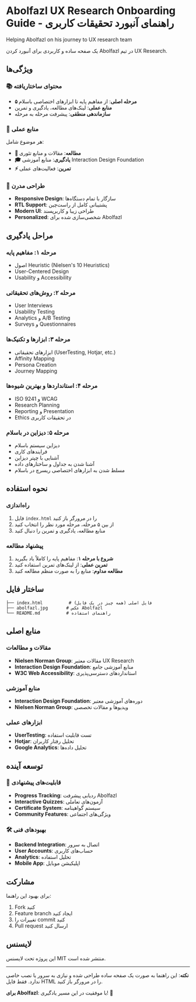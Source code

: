# Abolfazl UX Research Onboarding Guide - راهنمای آنبورد تحقیقات کاربری

Helping Abolfazl on his journey to UX research team

یک صفحه ساده و کاربردی برای آنبورد کردن Abolfazl در تیم UX Research.

## ویژگی‌ها

### 📚 محتوای ساختاریافته
- **۵ مرحله اصلی**: از مفاهیم پایه تا ابزارهای اختصاصی باسلام
- **منابع عملی**: لینک‌های مطالعه، یادگیری و تمرین
- **سازماندهی منطقی**: پیشرفت مرحله به مرحله

### 🎯 منابع عملی
هر موضوع شامل:
- **📖 مطالعه**: مقالات و منابع تئوری
- **🎓 یادگیری**: منابع آموزشی Interaction Design Foundation
- **⚡ تمرین**: فعالیت‌های عملی

### 🎨 طراحی مدرن
- **Responsive Design**: سازگار با تمام دستگاه‌ها
- **RTL Support**: پشتیبانی کامل از راست‌چین
- **Modern UI**: طراحی زیبا و کاربرپسند
- **Personalized**: شخصی‌سازی شده برای Abolfazl

## مراحل یادگیری

### مرحله ۱: مفاهیم پایه
- اصول Heuristic (Nielsen's 10 Heuristics)
- User-Centered Design
- Usability و Accessibility

### مرحله ۲: روش‌های تحقیقاتی
- User Interviews
- Usability Testing
- Analytics و A/B Testing
- Surveys و Questionnaires

### مرحله ۳: ابزارها و تکنیک‌ها
- ابزارهای تحقیقاتی (UserTesting, Hotjar, etc.)
- Affinity Mapping
- Persona Creation
- Journey Mapping

### مرحله ۴: استانداردها و بهترین شیوه‌ها
- ISO 9241 و WCAG
- Research Planning
- Reporting و Presentation
- Ethics در تحقیقات کاربری

### مرحله ۵: دیزاین در باسلام
- دیزاین سیستم باسلام
- فرایندهای کاری
- آشنایی با چپتر دیزاین
- آشنا شدن به جداول و ساختارهای داده
- مسلط شدن به ابزارهای اختصاصی ریسرچ در باسلام

## نحوه استفاده

### راه‌اندازی
1. فایل `index.html` را در مرورگر باز کنید
2. از بین ۵ مرحله، مرحله مورد نظر را انتخاب کنید
3. منابع مطالعه، یادگیری و تمرین را دنبال کنید

### پیشنهاد مطالعه
1. **شروع با مرحله ۱**: مفاهیم پایه را کاملاً یاد بگیرید
2. **تمرین عملی**: از لینک‌های تمرین استفاده کنید
3. **مطالعه مداوم**: منابع را به صورت منظم مطالعه کنید

## ساختار فایل

```
├── index.html          # فایل اصلی (همه چیز در یک فایل)
├── abolfazl.jpg       # عکس Abolfazl
└── README.md          # راهنمای استفاده
```

## منابع اصلی

### مقالات و مطالعات
- **Nielsen Norman Group**: مقالات معتبر UX Research
- **Interaction Design Foundation**: منابع آموزشی جامع
- **W3C Web Accessibility**: استانداردهای دسترسی‌پذیری

### منابع آموزشی
- **Interaction Design Foundation**: دوره‌های آموزشی معتبر
- **Nielsen Norman Group**: ویدیوها و مقالات تخصصی

### ابزارهای عملی
- **UserTesting**: تست قابلیت استفاده
- **Hotjar**: تحلیل رفتار کاربران
- **Google Analytics**: تحلیل داده‌ها

## توسعه آینده

### 🔮 قابلیت‌های پیشنهادی
- **Progress Tracking**: ردیابی پیشرفت Abolfazl
- **Interactive Quizzes**: آزمون‌های تعاملی
- **Certificate System**: سیستم گواهینامه
- **Community Features**: ویژگی‌های اجتماعی

### 🛠️ بهبودهای فنی
- **Backend Integration**: اتصال به سرور
- **User Accounts**: حساب‌های کاربری
- **Analytics**: تحلیل استفاده
- **Mobile App**: اپلیکیشن موبایل

## مشارکت

برای بهبود این راهنما:
1. Fork کنید
2. Feature branch ایجاد کنید
3. تغییرات را commit کنید
4. Pull request ارسال کنید

## لایسنس

این پروژه تحت لایسنس MIT منتشر شده است.

---

**نکته**: این راهنما به صورت یک صفحه ساده طراحی شده و نیازی به سرور یا نصب خاصی ندارد. فقط فایل HTML را در مرورگر باز کنید.

**برای Abolfazl**: با موفقیت در این مسیر یادگیری! 🚀
